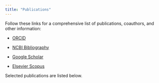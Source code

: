 ```yaml
---
title: "Publications"
---
```


Follow these links for a comprehensive list of publications, coauthors, and
other information:

- [ORCID](https://orcid.org/0000-0002-2843-6370)

- [NCBI Bibliography](https://www.ncbi.nlm.nih.gov/myncbi/kamil.slowikowski.1/bibliography/public/)

- [Google Scholar](https://scholar.google.com/citations?user=kMP4830AAAAJ)

- [Elsevier Scopus](https://www.scopus.com/authid/detail.uri?authorId=55644101100)

Selected publications are listed below.

